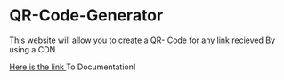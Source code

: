 # QR-Code-Generator
This website will allow you to create a QR- Code for any link recieved
By using a CDN
<br>

<a href="https://siraj-abdulkadir.github.io/QR-Code-Generator/">Here is the link </a> To Documentation!
